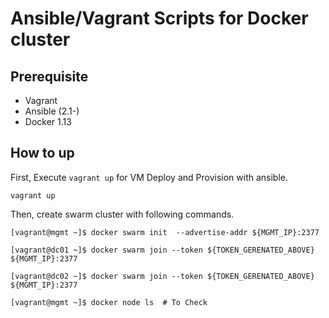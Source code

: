 # Ansible/Vagrant Scripts for Docker cluster

## Prerequisite

* Vagrant
* Ansible (2.1-)
* Docker 1.13

## How to up

First, Execute `vagrant up` for VM Deploy and Provision with ansible.
```
vagrant up
```

Then, create swarm cluster with following commands.

```
[vagrant@mgmt ~]$ docker swarm init  --advertise-addr ${MGMT_IP}:2377
```
```
[vagrant@dc01 ~]$ docker swarm join --token ${TOKEN_GERENATED_ABOVE} ${MGMT_IP}:2377
```
```
[vagrant@dc02 ~]$ docker swarm join --token ${TOKEN_GERENATED_ABOVE} ${MGMT_IP}:2377
```
```
[vagrant@mgmt ~]$ docker node ls  # To Check
```